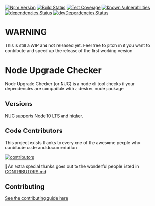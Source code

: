 [![Npm Version](https://img.shields.io/npm/v/node-upgrade-checker.svg?style=popout)](https://www.npmjs.com/package/node-upgrade-checker)
[![Build Status](https://img.shields.io/github/workflow/status/PruvoNet/node-upgrade-checker/CI?style=flat-square)](https://github.com/PruvoNet/node-upgrade-checker/actions)
[![Test Coverage](https://img.shields.io/codecov/c/github/PruvoNet/node-upgrade-checker.svg?style=flat-square)](https://codecov.io/gh/PruvoNet/node-upgrade-checker)
[![Known Vulnerabilities](https://snyk.io/test/github/PruvoNet/node-upgrade-checker/badge.svg?targetFile=package.json)](https://snyk.io/test/github/PruvoNet/node-upgrade-checker?targetFile=package.json)
[![dependencies Status](https://david-dm.org/PruvoNet/node-upgrade-checker/status.svg)](https://david-dm.org/PruvoNet/node-upgrade-checker)
[![devDependencies Status](https://david-dm.org/PruvoNet/node-upgrade-checker/dev-status.svg)](https://david-dm.org/PruvoNet/node-upgrade-checker?type=dev)

# WARNING

This is still a WIP and not released yet.
Feel free to pitch in if you want to contribute and speed up the release of the first working version

# Node Upgrade Checker

Node Upgrade Checker (or NUC) is a node cli tool checks if your dependencies are compatible with a desired node package

## Versions

NUC supports Node 10 LTS and higher.

## Code Contributors

This project exists thanks to every one of the awesome people who contribute code and documentation:

<a href="https://github.com/PruvoNet/node-upgrade-checker/graphs/contributors">
  <img src="https://contributors-img.web.app/image?repo=PruvoNet/node-upgrade-checker" alt="contributors" />
</a>

🙏An extra special thanks goes out to the wonderful people listed in [CONTRIBUTORS.md](./CONTRIBUTORS.md)

## Contributing

[See the contributing guide here](./CONTRIBUTING.md)
